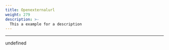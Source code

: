```yaml
---
title: Openexternalurl
weight: 279
description: >-
  This a example for a description
---
```


---

undefined
